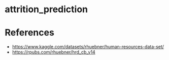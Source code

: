 # attrition_prediction

# References

- https://www.kaggle.com/datasets/rhuebner/human-resources-data-set/
- https://rpubs.com/rhuebner/hrd_cb_v14
